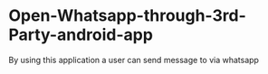 # Open-Whatsapp-through-3rd-Party-android-app
By using this application a user can send message to via whatsapp
